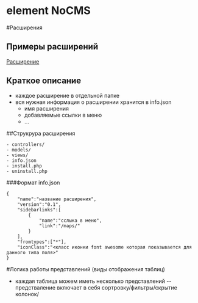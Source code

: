 # element NoCMS

#Расширения 
## Примеры расширений
[Расширение](http://nourl.ru)

## Краткое описание
* каждое расширение в отдельной папке
* вся нужная информация о расширении хранится в info.json
	* имя расширения
	* добавляемые ссылки в меню
	* ...
	
##Струкрура расширения
```
- controllers/
- models/
- views/
- info.json
- install.php
- uninstall.php
```
###Формат info.json
```
{
	"name":"название расширения",
	"version":"0.1",
	"sidebarlinks":[
		{
			"name":"сслыка в меню",
			"link":"/maps/"
		}
	],
	"fromtypes":["*"],
	"iconClass":"<класс иконки font awesome которая показывается для данного типа поля>"
}
```
#Логика работы представлений (виды отображения таблиц)
- каждая таблица можем иметь несколько представлений
-- предстваление включает в себя сортровку/фильтры/скрытие колонок/ 